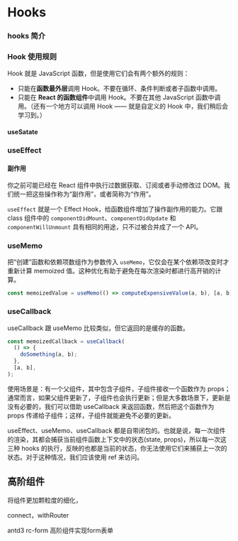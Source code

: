 

# Hooks

### hooks 简介

### Hook 使用规则

Hook 就是 JavaScript 函数，但是使用它们会有两个额外的规则：

- 只能在**函数最外层**调用 Hook。不要在循环、条件判断或者子函数中调用。
- 只能在 **React 的函数组件**中调用 Hook。不要在其他 JavaScript 函数中调用。（还有一个地方可以调用 Hook —— 就是自定义的 Hook 中，我们稍后会学习到。）

#### useSatate

### useEffect

#### 副作用

你之前可能已经在 React 组件中执行过数据获取、订阅或者手动修改过 DOM。我们统一把这些操作称为“副作用”，或者简称为“作用”。

`useEffect` 就是一个 Effect Hook，给函数组件增加了操作副作用的能力。它跟 class 组件中的 `componentDidMount`、`componentDidUpdate` 和 `componentWillUnmount` 具有相同的用途，只不过被合并成了一个 API。

### useMemo

把“创建”函数和依赖项数组作为参数传入 `useMemo`，它仅会在某个依赖项改变时才重新计算 memoized 值。这种优化有助于避免在每次渲染时都进行高开销的计算。

```JavaScript
const memoizedValue = useMemo(() => computeExpensiveValue(a, b), [a, b]);
```

### useCallback

useCallback 跟 useMemo 比较类似，但它返回的是缓存的函数。

```JavaScript
const memoizedCallback = useCallback(
  () => {
    doSomething(a, b);
  },
  [a, b],
);
```

使用场景是：有一个父组件，其中包含子组件，子组件接收一个函数作为 props；通常而言，如果父组件更新了，子组件也会执行更新；但是大多数场景下，更新是没有必要的，我们可以借助 useCallback 来返回函数，然后把这个函数作为 props 传递给子组件；这样，子组件就能避免不必要的更新。

useEffect、useMemo、useCallback 都是自带闭包的。也就是说，每一次组件的渲染，其都会捕获当前组件函数上下文中的状态(state, props)，所以每一次这三种 hooks 的执行，反映的也都是当前的状态，你无法使用它们来捕获上一次的状态。对于这种情况，我们应该使用 ref 来访问。



## 高阶组件

将组件更加颗粒度的细化，

connect，withRouter

antd3 rc-form 高阶组件实现form表单